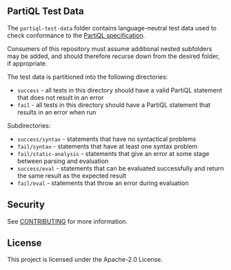 ## PartiQL Test Data

The `partiql-test-data` folder contains language-neutral test data used to check conformance to the [PartiQL 
specification](https://partiql.org/assets/PartiQL-Specification.pdf).

Consumers of this repository must assume additional nested subfolders may be added, and should therefore recurse down 
from the desired folder, if appropriate.

The test data is partitioned into the following directories:

- `success` - all tests in this directory should have a valid PartiQL statement that does not result in an error
- `fail` - all tests in this directory should have a PartiQL statement that results in an error when run

Subdirectories:
- `success/syntax` - statements that have no syntactical problems
- `fail/syntax` - statements that have at least one syntax problem
- `fail/static-analysis` - statements that give an error at some stage between parsing and evaluation
- `success/eval` - statements that can be evaluated successfully and return the same result as the expected result
- `fail/eval` - statements that throw an error during evaluation

## Security

See [CONTRIBUTING](CONTRIBUTING.md#security-issue-notifications) for more information.

## License

This project is licensed under the Apache-2.0 License.


